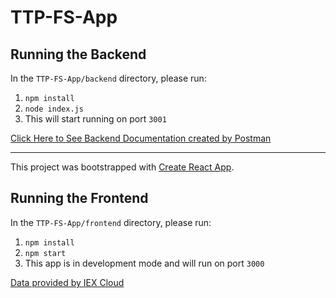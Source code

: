 # TTP-FS-App

## Running the Backend

In the `TTP-FS-App/backend` directory, please run:

1. `npm install`
2. `node index.js`
3. This will start running on port `3001`

[Click Here to See Backend Documentation created by Postman](https://documenter.getpostman.com/view/6369477/SzKVRJBD)

<!-- TODO ADD SCREEN SHOTS OF DOCS -->

<hr/>

This project was bootstrapped with [Create React App](https://github.com/facebook/create-react-app).

## Running the Frontend

In the `TTP-FS-App/frontend` directory, please run:

1. `npm install`
2. `npm start`
3. This app is in development mode and will run on port `3000`

<!-- TODO ADD SCREEN SHOTS OF APP -->

<a href="https://iexcloud.io">Data provided by IEX Cloud</a>
